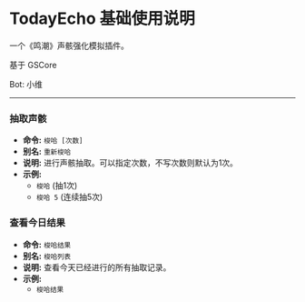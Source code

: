 # TodayEcho 基础使用说明

一个《鸣潮》声骸强化模拟插件。

基于 GSCore

Bot: 小维

---

### 抽取声骸

* **命令:** `梭哈 [次数]`
* **别名:** `重新梭哈`
* **说明:** 进行声骸抽取。可以指定次数，不写次数则默认为1次。
* **示例:**
    * `梭哈` (抽1次)
    * `梭哈 5` (连续抽5次)

### 查看今日结果

* **命令:** `梭哈结果`
* **别名:** `梭哈列表`
* **说明:** 查看今天已经进行的所有抽取记录。
* **示例:**
    * `梭哈结果`
